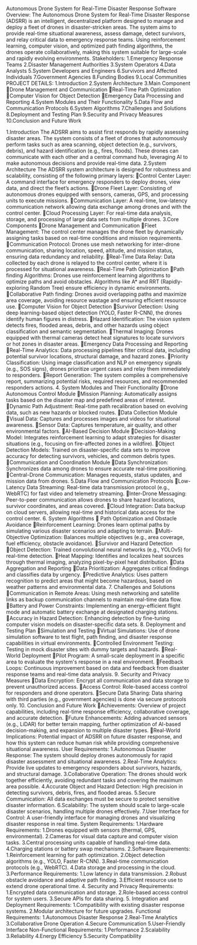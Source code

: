 Autonomous Drone System for Real-Time Disaster Response
Software Overview:
The Autonomous Drone System for Real-Time Disaster Response (ADSRR) is an intelligent, decentralized platform designed to manage and deploy a fleet of drones in disaster-stricken areas. The system aims to provide real-time situational awareness, assess damage, detect survivors, and relay critical data to emergency response teams. Using reinforcement learning, computer vision, and optimized path finding algorithms, the drones operate collaboratively, making this system suitable for large-scale and rapidly evolving environments.
Stakeholders:
1.Emergency Response Teams
2.Disaster Management Authorities
3.System Operators
4.Data Analysts
5.System Developers and Engineers
6.Survivors and Affected Individuals
7.Government Agencies
8.Funding Bodies
9.Local Communities
PROJECT DETAILS:
1.Introduction
2.System Architecture
3.Main Component
Drone Management and Communication
Real-Time Path Optimization
Computer Vision for Object Detection
Emergency Data Processing and Reporting
4.System Modules and Their Functionality
5.Data Flow and Communication Protocols
6.System Algorithms
7.Challenges and Solutions
8.Deployment and Testing Plan
9.Security and Privacy Measures
10.Conclusion and Future Work

1.Introduction
The ADSRR aims to assist first responds by rapidly assessing disaster areas. The system consists of a fleet of drones that autonomously perform tasks such as area scanning, object detection (e.g., survivors, debris), and hazard identification (e.g., fires, floods). These drones can communicate with each other and a central command hub, leveraging AI to make autonomous decisions and provide real-time data.
2.System Architecture
The ADSRR system architecture is designed for robustness and scalability, consisting of the following primary layers:
Control Center Layer: A command interface for emergency responders to deploy drones, view data, and direct the fleet’s actions.
Drone Fleet Layer: Consisting of autonomous drones equipped with sensors, cameras, GPS, and processing units to execute missions.
Communication Layer: A real-time, low-latency communication network allowing data exchange among drones and with the control center.
Cloud Processing Layer: For real-time data analysis, storage, and processing of large data sets from multiple drones.
3.Core Components
Drone Management and Communication
Fleet Management: The control center manages the drone fleet by dynamically assigning tasks based on real-time conditions and mission requirements.
Communication Protocol: Drones use mesh networking for inter-drone communication, sharing location, speed, altitude, and mission status, ensuring data redundancy and reliability.
Real-Time Data Relay: Data collected by each drone is relayed to the control center, where it is processed for situational awareness.
Real-Time Path Optimization
Path finding Algorithms: Drones use reinforcement learning algorithms to optimize paths and avoid obstacles. Algorithms like A* and RRT (Rapidly-exploring Random Tree) ensure efficiency in dynamic environments.
Collaborative Path finding: Drones avoid overlapping paths and maximize area coverage, avoiding resource wastage and ensuring efficient resource use.
Computer Vision for Object Detection
Survivor Detection: Using deep learning-based object detection (YOLO, Faster R-CNN), the drones identify human figures in distress.
Hazard Identification: The vision system detects fires, flooded areas, debris, and other hazards using object classification and semantic segmentation.
Thermal Imaging: Drones equipped with thermal cameras detect heat signatures to locate survivors or hot zones in disaster areas.
Emergency Data Processing and Reporting
Real-Time Analytics: Data processing pipelines filter critical data, including potential survivor locations, structural damage, and hazard zones.
Priority Classification: Using image classification and NLP on emergency signals (e.g., SOS signs), drones prioritize urgent cases and relay them immediately to responders.
Report Generation: The system compiles a comprehensive report, summarizing potential risks, required resources, and recommended responders actions.
4. System Modules and Their Functionality
Drone Autonomous Control Module
Mission Planning: Automatically assigns tasks based on the disaster map and predefined areas of interest.
Dynamic Path Adjustment: Real-time path recalibration based on evolving data, such as new hazards or blocked routes.
Data Collection Module
Visual Data: Captures and processes images and videos for situational awareness.
Sensor Data: Captures temperature, air quality, and other environmental factors.
AI-Based Decision Module
Decision-Making Model: Integrates reinforcement learning to adapt strategies for disaster situations (e.g., focusing on fire-affected zones in a wildfire).
Object Detection Models: Trained on disaster-specific data sets to improve accuracy for detecting survivors, vehicles, and common debris types.
Communication and Coordination Module
Data Synchronization: Synchronizes data among drones to ensure accurate real-time positioning.
Central-Drone Communication: Manages requests, status updates, and mission data from drones.
5.Data Flow and Communication Protocols
Low-Latency Data Streaming: Real-time data transmission protocol (e.g., WebRTC) for fast video and telemetry streaming.
Inter-Drone Messaging: Peer-to-peer communication allows drones to share hazard locations, survivor coordinates, and areas covered.
Cloud Integration: Data backup on cloud servers, allowing real-time and historical data access for the control center.
6. System Algorithms
 Path Optimization and Obstacle Avoidance
Reinforcement Learning: Drones learn optimal paths by simulating various disaster scenarios and adapting to terrain.
Multi-Objective Optimization: Balances multiple objectives (e.g., area coverage, fuel efficiency, obstacle avoidance).
Survivor and Hazard Detection
Object Detection: Trained convolutional neural networks (e.g., YOLOv5) for real-time detection.
Heat Mapping: Identifies and localizes heat sources through thermal imaging, analyzing pixel-by-pixel heat distribution.
Data Aggregation and Reporting
Data Prioritization: Aggregates critical findings and classifies data by urgency.
Predictive Analytics: Uses pattern recognition to predict areas that might become hazardous, based on weather patterns and environmental data.
7. Challenges and Solutions
Communication in Remote Areas: Using mesh networking and satellite links as backup communication channels to maintain real-time data flow.
Battery and Power Constraints: Implementing an energy-efficient flight mode and automatic battery exchange at designated charging stations.
Accuracy in Hazard Detection: Enhancing detection by fine-tuning computer vision models on disaster-specific data sets.
8. Deployment and Testing Plan
Simulation and Testing
Virtual Simulations: Use of drone simulation software to test flight, path finding, and disaster response capabilities in virtual environments.
Controlled Environment Testing: Testing in mock disaster sites with dummy targets and hazards.
Real-World Deployment
Pilot Program: A small-scale deployment in a specific area to evaluate the system's response in a real environment.
Feedback Loops: Continuous improvement based on data and feedback from disaster response teams and real-time data analysis.
9. Security and Privacy Measures
Data Encryption: Encrypt all communication and data storage to prevent unauthorized access.
Access Control: Role-based access control for responders and drone operators.
Secure Data Sharing: Data sharing with third parties (e.g., government agencies) is done via secure protocols only.
10. Conclusion and Future Work
Achievements: Overview of project capabilities, including real-time response efficiency, collaborative coverage, and accurate detection.
Future Enhancements: Adding advanced sensors (e.g., LiDAR) for better terrain mapping, further optimization of AI-based decision-making, and expansion to multiple disaster types.
Real-World Implications: Potential impact of ADSRR on future disaster response, and how this system can reduce human risk while providing comprehensive situational awareness.
User Requirements:
1.Autonomous Disaster Response: The system should deploy drones autonomously for rapid disaster assessment and situational awareness.
2.Real-Time Analytics: Provide live updates to emergency responders about survivors, hazards, and structural damage.
3.Collaborative Operation: The drones should work together efficiently, avoiding redundant tasks and covering the maximum area possible.
4.Accurate Object and Hazard Detection: High precision in detecting survivors, debris, fires, and flooded areas.
5.Secure Communication: All data exchanges must be secure to protect sensitive disaster information.
6.Scalability: The system should scale to large-scale disaster scenarios, handling multiple drones effectively.
7.User Interface for Control: A user-friendly interface for managing drones and visualizing disaster response in real time.
System Requirements:
1.Hardware Requirements:
1.Drones equipped with sensors (thermal, GPS, environmental).
2.Cameras for visual data capture and computer vision tasks.
3.Central processing units capable of handling real-time data.
4.Charging stations or battery swap mechanisms.
2.Software Requirements:
1.Reinforcement learning for path optimization.
2.Object detection algorithms (e.g., YOLO, Faster R-CNN).
3.Real-time communication protocols (e.g., WebRTC).
4.Data storage and processing in the cloud.
3.Performance Requirements:
1.Low latency in data transmission.
2.Robust obstacle avoidance and adaptive path finding.
3.Efficient resource use to extend drone operational time.
4. Security and Privacy Requirements:
1.Encrypted data communication and storage.
2.Role-based access control for system users.
3.Secure APIs for data sharing.
5. Integration and Deployment Requirements:
1.Compatibility with existing disaster response systems.
2.Modular architecture for future upgrades.
Functional Requirements:
1.Autonomous Disaster Response
2.Real-Time Analytics
3.Collaborative Drone Operation
4.Secure Communication
5.User-Friendly Interface
Non-Functional Requirements:
1.Performance
2.Scalability
3.Reliability
4.Energy Efficiency
5.Security
Compatibility
